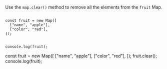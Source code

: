 Use the `map.clear()` method
to remove all the elements
from the `fruit` Map.

<codeblock type="exercise" language="javascript" testMode="fixedInput">
<code>
const fruit = new Map([
  ["name", "apple"],
  ["color", "red"],
]);

console.log(fruit);
</code>

<solution>
const fruit = new Map([
  ["name", "apple"],
  ["color", "red"],
]);
fruit.clear();
console.log(fruit);
</solution>
</codeblock>
